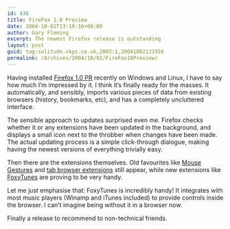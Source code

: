 ```yaml
---
id: 436
title: FireFox 1.0 Preview
date: 2004-10-02T13:19:16+00:00
author: Gary Fleming
excerpt: The newest Firefox release is outstanding
layout: post
guid: tag:solitude.vkps.co.uk,2003:1,20041002131916
permalink: /Archives/2004/10/02/FireFox10Preview/
---
```

Having installed [Firefox 1.0 PR](http://www.mozilla.org/products/firefox/) recently on Windows and Linux, I have to say how much I&#8217;m impressed by it. I think it&#8217;s finally ready for the masses. It automatically, and sensibly, imports various pieces of data from existing browsers (history, bookmarks, etc), and has a completely uncluttered interface.

The sensible approach to updates surprised even me. Firefox checks whether it or any extensions have been updated in the background, and displays a small icon next to the throbber when changes have been made. The actual updating process is a simple click-through dialogue, making having the newest versions of everything trivially easy.

Then there are the extensions themselves. Old favourites like [Mouse Gestures](http://update.mozilla.org/extensions/moreinfo.php?id=39) and [tab browser extensions](http://white.sakura.ne.jp/~piro/xul/_tabextensions_modules.html.en) still appear, while new extensions like [FoxyTunes](http://www.iosart.com/foxytunes/firefox/) are proving to be very handy.

Let me just emphasise that: FoxyTunes is incredibly handy! It integrates with most music players (Winamp and iTunes included) to provide controls inside the browser. I can&#8217;t imagine being without it in a browser now.

Finally a release to recommend to non-technical friends.